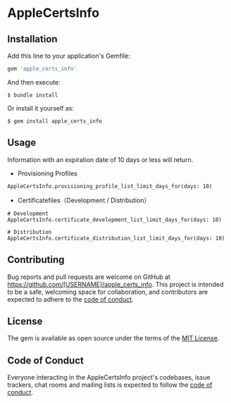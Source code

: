 # AppleCertsInfo

## Installation

Add this line to your application's Gemfile:

```ruby
gem 'apple_certs_info'
```

And then execute:

    $ bundle install

Or install it yourself as:

    $ gem install apple_certs_info

## Usage

Information with an expiration date of 10 days or less will return.

 - Provisioning Profiles

```
AppleCertsInfo.provisioning_profile_list_limit_days_for(days: 10)
```

 - Certificatefiles（Development / Distribution）


```
# Development
AppleCertsInfo.certificate_development_list_limit_days_for(days: 10)

# Distribution
AppleCertsInfo.certificate_distribution_list_limit_days_for(days: 10)
```


## Contributing

Bug reports and pull requests are welcome on GitHub at https://github.com/[USERNAME]/apple_certs_info. This project is intended to be a safe, welcoming space for collaboration, and contributors are expected to adhere to the [code of conduct](https://github.com/[USERNAME]/apple_certs_info/blob/master/CODE_OF_CONDUCT.md).


## License

The gem is available as open source under the terms of the [MIT License](https://opensource.org/licenses/MIT).

## Code of Conduct

Everyone interacting in the AppleCertsInfo project's codebases, issue trackers, chat rooms and mailing lists is expected to follow the [code of conduct](https://github.com/[USERNAME]/apple_certs_info/blob/master/CODE_OF_CONDUCT.md).

